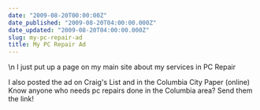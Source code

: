 ```yaml
---
date: "2009-08-20T00:00:00Z"
date_published: "2009-08-20T04:00:00.000Z"
date_updated: "2009-08-20T04:00:00.000Z"
slug: my-pc-repair-ad
title: My PC Repair Ad
---
```


\n    I just put up a page on my main site about my services in PC Repair

I also posted the ad on Craig's List and in the Columbia City Paper (online)  Know anyone who needs pc repairs done in the Columbia area?  Send them the link!

